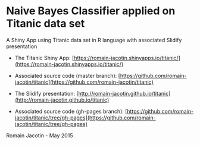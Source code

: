 # Naive Bayes Classifier applied on Titanic data set
A Shiny App using Titanic data set in R language with associated Slidify presentation

* The Titanic Shiny App: [https://romain-jacotin.shinyapps.io/titanic/](https://romain-jacotin.shinyapps.io/titanic/)  
* Associated source code (master branch): [https://github.com/romain-jacotin/titanic](https://github.com/romain-jacotin/titanic)  

* The Slidify presentation: [http://romain-jacotin.github.io/titanic](http://romain-jacotin.github.io/titanic)  
* Associated source code (gh-pages branch): [https://github.com/romain-jacotin/titanic/tree/gh-pages](https://github.com/romain-jacotin/titanic/tree/gh-pages)  

Romain Jacotin - May 2015
